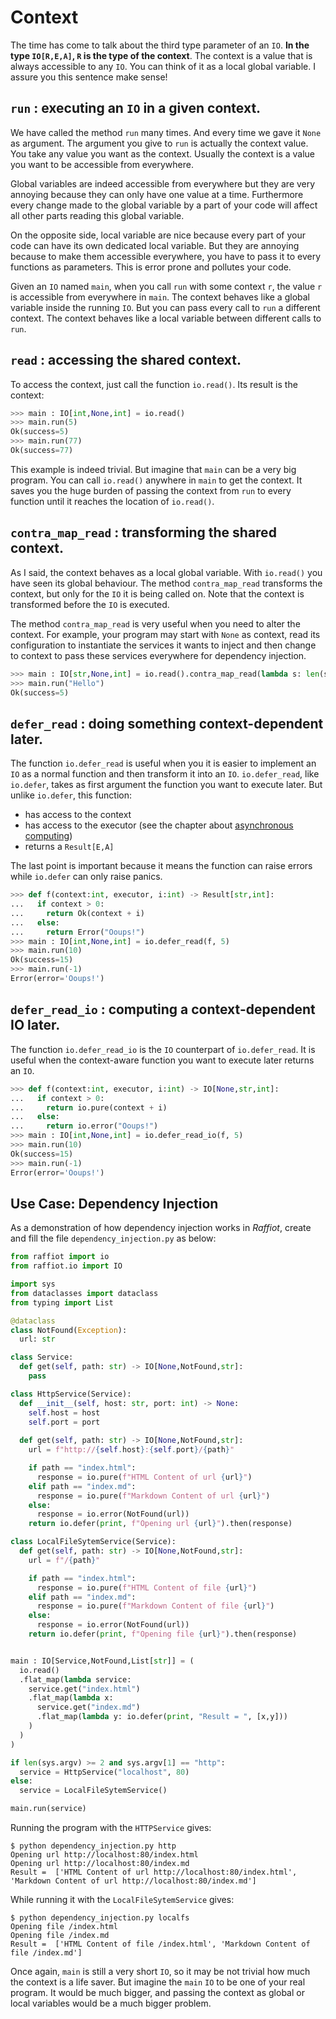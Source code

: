 # Context

The time has come to talk about the third type parameter of an `IO`.
**In the type `IO[R,E,A]`, `R` is the type of the context**.
The context is a value that is always accessible to any `IO`.
You can think of it as a local global variable.
I assure you this sentence make sense!

## `run` : executing an `IO` in a given context.

We have called the method `run` many times. And every time we gave it
`None` as argument. The argument you give to `run` is actually the
context value. You take any value you want as the context.
Usually the context is a value you want to be accessible from everywhere.

Global variables are indeed accessible from everywhere but they
are very annoying because they can only have one value at a time.
Furthermore every change made to the global variable by a part of
your code will affect all other parts reading this global variable.

On the opposite side, local variable are nice because every part
of your code can have its own dedicated local variable. But they
are annoying because to make them accessible everywhere, you have
to pass it to every functions as parameters. This is error prone and pollutes your code.

Given an `IO` named `main`, when you call `run` with some context `r`,
the value `r` is accessible from everywhere in `main`.
The context behaves like a global variable inside the running `IO`.
But you can pass every call to `run` a different context.
The context behaves like a local variable between different calls to `run`.

## `read` : accessing the shared context.

To access the context, just call the function `io.read()`. Its result
is the context:

```python
>>> main : IO[int,None,int] = io.read()
>>> main.run(5)
Ok(success=5)
>>> main.run(77)
Ok(success=77)
```

This example is indeed trivial. But imagine that `main` can be
a very big program. You can call `io.read()` anywhere in `main` to
get the context. It saves you the huge burden of passing the context
from `run` to every function until it reaches the location of `io.read()`.


## `contra_map_read` : transforming the shared context.

As I said, the context behaves as a local global variable.
With `io.read()` you have seen its global behaviour.
The method `contra_map_read` transforms the context, but only
for the `IO` it is being called on.
Note that the context is transformed before the `IO` is executed.

The method `contra_map_read` is very useful when you need to
alter the context. For example, your program may start with `None`
as context, read its configuration to instantiate the services it wants
to inject and then change to context to pass these services everywhere
for dependency injection.


```python
>>> main : IO[str,None,int] = io.read().contra_map_read(lambda s: len(s))
>>> main.run("Hello")
Ok(success=5)
```

## `defer_read` : doing something context-dependent later.

The function `io.defer_read` is useful when you it is easier to
implement an `IO` as a normal function and then transform it into an `IO`.
`io.defer_read`, like `io.defer`, takes as first argument the function
you want to execute later. But unlike `io.defer`, this function:

- has access to the context
- has access to the executor (see the chapter about [asynchronous computing](./async.md))
- returns a `Result[E,A]`

The last point is important because it means the function can raise
errors while `io.defer` can only raise panics.

```python
>>> def f(context:int, executor, i:int) -> Result[str,int]:
...   if context > 0:
...     return Ok(context + i)
...   else:
...     return Error("Ooups!")
>>> main : IO[int,None,int] = io.defer_read(f, 5)
>>> main.run(10)
Ok(success=15)
>>> main.run(-1)
Error(error='Ooups!')
```

## `defer_read_io` : computing a context-dependent IO later. 

The function `io.defer_read_io` is the `IO` counterpart of
`io.defer_read`. It is useful when the context-aware function you want
to execute later returns an `IO`.


```python
>>> def f(context:int, executor, i:int) -> IO[None,str,int]:
...   if context > 0:
...     return io.pure(context + i)
...   else:
...     return io.error("Ooups!")
>>> main : IO[int,None,int] = io.defer_read_io(f, 5)
>>> main.run(10)
Ok(success=15)
>>> main.run(-1)
Error(error='Ooups!')
```

## Use Case: Dependency Injection

As a demonstration of how dependency injection works in *Raffiot*,
create and fill the file `dependency_injection.py` as below:

```python
from raffiot import io
from raffiot.io import IO

import sys
from dataclasses import dataclass
from typing import List

@dataclass
class NotFound(Exception):
  url: str

class Service:
  def get(self, path: str) -> IO[None,NotFound,str]:
    pass

class HttpService(Service):
  def __init__(self, host: str, port: int) -> None:
    self.host = host
    self.port = port
  
  def get(self, path: str) -> IO[None,NotFound,str]:
    url = f"http://{self.host}:{self.port}/{path}"

    if path == "index.html":
      response = io.pure(f"HTML Content of url {url}")
    elif path == "index.md":
      response = io.pure(f"Markdown Content of url {url}")
    else:
      response = io.error(NotFound(url))
    return io.defer(print, f"Opening url {url}").then(response)

class LocalFileSytemService(Service):
  def get(self, path: str) -> IO[None,NotFound,str]:
    url = f"/{path}"

    if path == "index.html":
      response = io.pure(f"HTML Content of file {url}")
    elif path == "index.md":
      response = io.pure(f"Markdown Content of file {url}")
    else:
      response = io.error(NotFound(url))
    return io.defer(print, f"Opening file {url}").then(response)


main : IO[Service,NotFound,List[str]] = (
  io.read()
  .flat_map(lambda service:
    service.get("index.html")
    .flat_map(lambda x:
      service.get("index.md")
      .flat_map(lambda y: io.defer(print, "Result = ", [x,y]))
    )
  )
)

if len(sys.argv) >= 2 and sys.argv[1] == "http":
  service = HttpService("localhost", 80)
else:
  service = LocalFileSytemService()

main.run(service)
```

Running the program with the `HTTPService` gives:

```shell
$ python dependency_injection.py http
Opening url http://localhost:80/index.html
Opening url http://localhost:80/index.md
Result =  ['HTML Content of url http://localhost:80/index.html', 'Markdown Content of url http://localhost:80/index.md']
```

While running it with the `LocalFileSytemService` gives:

```shell
$ python dependency_injection.py localfs
Opening file /index.html
Opening file /index.md
Result =  ['HTML Content of file /index.html', 'Markdown Content of file /index.md']
```

Once again, `main` is still a very short `IO`, so it may be not trivial
how much the context is a life saver. But imagine the `main` `IO` to be
one of your real program. It would be much bigger, and passing the
context as global or local variables would be a much bigger problem.